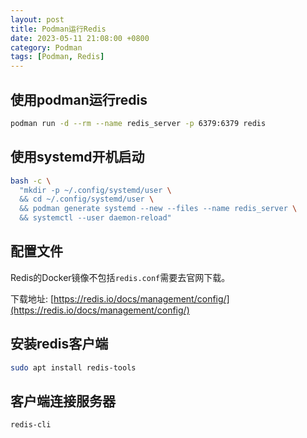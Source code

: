 ```yaml
---
layout: post
title: Podman运行Redis
date: 2023-05-11 21:08:00 +0800
category: Podman
tags: [Podman, Redis]
---
```

## 使用podman运行redis

```bash
podman run -d --rm --name redis_server -p 6379:6379 redis
```

## 使用systemd开机启动

```bash
bash -c \
  "mkdir -p ~/.config/systemd/user \
  && cd ~/.config/systemd/user \
  && podman generate systemd --new --files --name redis_server \
  && systemctl --user daemon-reload"
```

## 配置文件

Redis的Docker镜像不包括`redis.conf`需要去官网下载。

下载地址: [https://redis.io/docs/management/config/](https://redis.io/docs/management/config/)

## 安装redis客户端

```bash
sudo apt install redis-tools
```

## 客户端连接服务器

```bash
redis-cli
```
